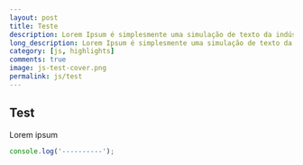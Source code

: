 ```yaml
---
layout: post
title: Teste
description: Lorem Ipsum é simplesmente uma simulação de texto da indústria
long_description: Lorem Ipsum é simplesmente uma simulação de texto da indústria tipográfica e de impressos, e vem sendo utilizado desde o século XVI, quando um impressor desconhecido pegou uma bandeja de tipos e os embaralhou para fazer um livro de modelos de tipos. Lorem Ipsum sobreviveu não só a cinco séculos, como também ao salto para a editoração eletrônica, permanecendo essencialmente inalterado.
category: [js, highlights]
comments: true
image: js-test-cover.png
permalink: js/test
---
```


## Test

Lorem ipsum

```js
console.log('----------');
```